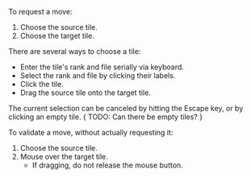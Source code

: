 To request a move:

1. Choose the source tile.
2. Choose the target tile.

There are several ways to choose a tile:

* Enter the tile's rank and file serially via keyboard.
* Select the rank and file by clicking their labels.
* Click the tile.
* Drag the source tile onto the target tile.

The current selection can be canceled by hitting the Escape key, or by
clicking an empty tile.  { TODO: Can there be empty tiles? }

To validate a move, without actually requesting it:

1. Choose the source tile.
2. Mouse over the target tile.
   - If dragging, do not release the mouse button.
